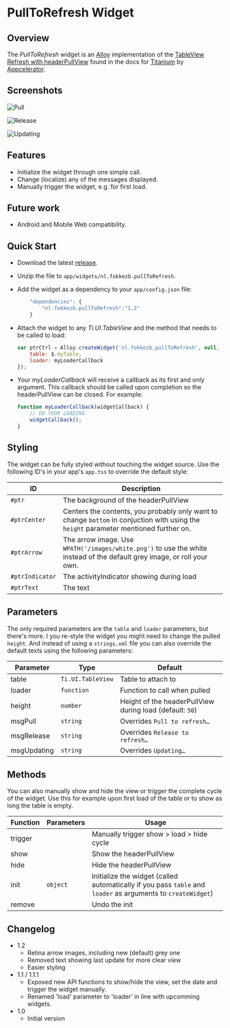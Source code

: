 # PullToRefresh Widget

## Overview
The *PullToRefresh* widget is an [Alloy](http://projects.appcelerator.com/alloy/docs/Alloy-bootstrap/index.html) implementation of the [TableView Refresh with headerPullView](http://docs.appcelerator.com/titanium/latest/#!/guide/TableView_Refresh_with_headerPullView) found in the docs for [Titanium](http://www.appcelerator.com/platform) by [Appcelerator](http://www.appcelerator.com).

## Screenshots
![Pull](https://raw.github.com/FokkeZB/nl.fokkezb.pullToRefresh/master/docs/pull.png)

![Release](https://raw.github.com/FokkeZB/nl.fokkezb.pullToRefresh/master/docs/release.png)

![Updating](https://raw.github.com/FokkeZB/nl.fokkezb.pullToRefresh/master/docs/updating.png)

## Features
* Initialize the widget through one simple call.
* Change (localize) any of the messages displayed.
* Manually trigger the widget, e.g. for first load.

## Future work
* Android and Mobile Web compatibility.

## Quick Start
* Download the latest [release](https://github.com/FokkeZB/nl.fokkezb.pullToRefresh/releases).
* Unzip the file to `app/widgets/nl.fokkezb.pullToRefresh`.
* Add the widget as a dependency to your `app/config.json` file:
	
	```javascript
		"dependencies": {
			"nl.fokkezb.pullToRefresh":"1.2"
		}
	```

* Attach the widget to any *Ti.UI.TableView* and the method that needs to be called to load:

	```javascript
	var ptrCtrl = Alloy.createWidget('nl.fokkezb.pullToRefresh', null, {
		table: $.myTable,
		loader: myLoaderCallback
	});
	```
	
* Your *myLoaderCallback* will receive a callback as its first and only argument. This callback should be called upon completion so the headerPullView can be closed. For example:

	```javascript
	function myLoaderCallback(widgetCallback) {
		// DO YOUR LOADING
		widgetCallback();
	}
	```
	
## Styling
The widget can be fully styled without touching the widget source. Use the following ID's in your app's `app.tss` to override the default style:

| ID | Description |
| --------- | ------- |
| `#ptr` | The background of the headerPullView |
| `#ptrCenter` | Centers the contents, you probably only want to change `bottom` in conjuction with using the `height` parameter mentioned further on. |
| `#ptrArrow` | The arrow image. Use `WPATH('/images/white.png')` to use the white instead of the default grey image, or roll your own. |
| `#ptrIndicator` | The activityIndicator showing during load |
| `#ptrText` | The text |

## Parameters
The only required parameters are the `table` and `loader` parameters, but there's more. I you re-style the widget you might need to change the pulled `height`. And instead of using a `strings.xml` file you can also override the default texts using the following parameters:

| Parameter | Type | Default |
| --------- | ---- | ----------- |
| table | `Ti.UI.TableView` | Table to attach to |
| loader | `function` | Function to call when pulled |
| height | `number` | Height of the headerPullView during load (default: `50`) |
| msgPull | `string` | Overrides `Pull to refresh…` |
| msgRelease | `string`  | Overrides `Release to refresh…` |
| msgUpdating | `string` | Overrides `Updating…` |

## Methods
You can also manually show and hide the view or trigger the complete cycle of the widget. Use this for example upon first load of the table or to show as long the table is empty.

| Function | Parameters | Usage |
| -------- | ---------- | ----- |
| trigger  |            | Manually trigger show > load > hide cycle 
| show     |            | Show the headerPullView |
| hide     |            | Hide the headerPullView |
| init     | `object`   | Initialize the widget (called automatically if you pass `table` and `loader` as arguments to `createWidget`) | 
| remove   |            | Undo the init |

## Changelog
* 1.2
  * Retina arrow images, including new (default) grey one
  * Removed text showing last update for more clear view
  * Easier styling
* 1.1 / 1.1.1
  * Exposed new API functions to show/hide the view, set the date and trigger the widget manually.
  * Renamed 'load' parameter to 'loader' in line with upcomming widgets.
* 1.0
  * Initial version
